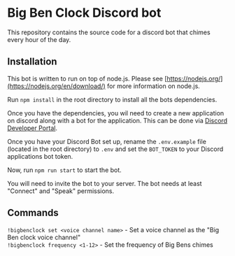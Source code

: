 # Big Ben Clock Discord bot
This repository contains the source code for a discord bot that chimes every hour of the day.

## Installation
This bot is written to run on top of node.js. Please see [https://nodejs.org/](https://nodejs.org/en/download/) for more information on node.js.

Run `npm install` in the root directory to install all the bots dependencies.

Once you have the dependencies, you wil need to create a new application on discord along with a bot for the application. This can be done via [Discord Developer Portal](https://discordapp.com/developers/).


Once you have your Discord Bot set up, rename the `.env.example` file (located in the root directory) to `.env` and set the `BOT_TOKEN` to your Discord applications bot token.

Now, run `npm run start` to start the bot.

You will need to invite the bot to your server. The bot needs at least "Connect" and "Speak" permissions.

## Commands
`!bigbenclock set <voice channel name>` - Set a voice channel as the "Big Ben clock voice channel"  
`!bigbenclock frequency <1-12>` - Set the frequency of Big Bens chimes